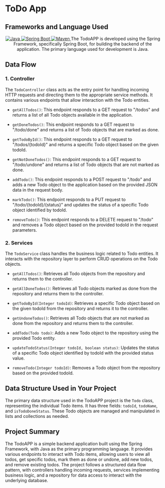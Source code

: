 # ToDo App

## Frameworks and Language Used

<p align="center">
<a href="Java url">
    <img alt="Java" src="https://img.shields.io/badge/Java->=8-darkblue.svg" />
</a>
  <a href="Spring Boot url" >
    <img alt="Spring Boot" src="https://img.shields.io/badge/Spring Boot-3.0.6-brightgreen.svg" />
</a>
<a href="Maven url" >
    <img alt="Maven" src="https://img.shields.io/badge/maven-3.0.5-brightgreen.svg" />
</a>
The TodoAPP is developed using the Spring Framework, specifically Spring Boot, for building the backend of the application. The primary language used for development is Java.

## Data Flow

### 1. Controller
The `TodoController` class acts as the entry point for handling incoming HTTP requests and directing them to the appropriate service methods. It contains various endpoints that allow interaction with the Todo entities.

- `getAllTodos()`: This endpoint responds to a GET request to "/todos" and returns a list of all Todo objects available in the application.

- `getDoneTodos()`: This endpoint responds to a GET request to "/todo/done" and returns a list of Todo objects that are marked as done.

- `getTodoById()`: This endpoint responds to a GET request to "/todos/{todoId}" and returns a specific Todo object based on the given todoId.

- `getNotDoneTodos()`: This endpoint responds to a GET request to "/todo/undone" and returns a list of Todo objects that are not marked as done.

- `addTodo()`: This endpoint responds to a POST request to "/todo" and adds a new Todo object to the application based on the provided JSON data in the request body.

- `markTodo()`: This endpoint responds to a PUT request to "/todo/{todoId}/{status}" and updates the status of a specific Todo object identified by todoId.

- `removeTodo()`: This endpoint responds to a DELETE request to "/todo" and removes a Todo object based on the provided todoId in the request parameters.

### 2. Services
The `TodoService` class handles the business logic related to Todo entities. It interacts with the repository layer to perform CRUD operations on the Todo objects.

- `getAllTodos()`: Retrieves all Todo objects from the repository and returns them to the controller.

- `getAllDoneTodos()`: Retrieves all Todo objects marked as done from the repository and returns them to the controller.

- `getTodoById(Integer todoId)`: Retrieves a specific Todo object based on the given todoId from the repository and returns it to the controller.

- `getUndoneTodos()`: Retrieves all Todo objects that are not marked as done from the repository and returns them to the controller.

- `addTodo(Todo todo)`: Adds a new Todo object to the repository using the provided Todo entity.

- `updateTodoStatus(Integer todoId, boolean status)`: Updates the status of a specific Todo object identified by todoId with the provided status value.

- `removeTodo(Integer todoId)`: Removes a Todo object from the repository based on the provided todoId.

## Data Structure Used in Your Project

The primary data structure used in the TodoAPP project is the `Todo` class, representing the individual Todo items. It has three fields: `todoId`, `todoName`, and `isTodoDoneStatus`. These Todo objects are managed and manipulated in lists and collections as needed.

## Project Summary

The TodoAPP is a simple backend application built using the Spring Framework, with Java as the primary programming language. It provides various endpoints to interact with Todo items, allowing users to view all todos, get specific todos, mark them as done or undone, add new todos, and remove existing todos. The project follows a structured data flow pattern, with controllers handling incoming requests, services implementing business logic, and a repository for data access to interact with the underlying database.
